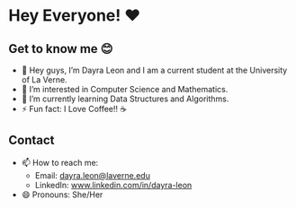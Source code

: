 # Hey Everyone! ❤️
## Get to know me 😊
  * 👋 Hey guys, I’m Dayra Leon and I am a current student at the University of La Verne.
  * 👀 I’m interested in Computer Science and Mathematics.
  * 🌱 I’m currently learning Data Structures and Algorithms.
  * ⚡ Fun fact: I Love Coffee!! ☕️ 
## Contact
  * 📫 How to reach me:
    * Email: dayra.leon@laverne.edu
    * LinkedIn: www.linkedin.com/in/dayra-leon
  * 😄 Pronouns: She/Her

<!---
dayraleon/dayraleon is a ✨ special ✨ repository because its `README.md` (this file) appears on your GitHub profile.
You can click the Preview link to take a look at your changes.
--->
